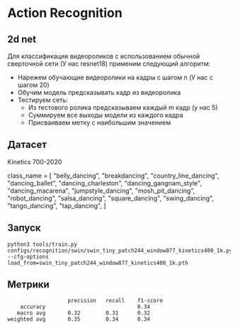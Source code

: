 # Action Recognition


## 2d net

Для классификации видеороликов с использованием обычной сверточной сети (У нас resnet18) применим следующий алгоритм:

* Нарежем обучающие видеоролики на кадры с шагом n (У нас с шагом 20)
* Обучим модель предсказывать кадр из видеоролика 
* Тестируем сеть:
  * Из тестового ролика предсказываем каждый m кадр (у нас 5)
  * Суммируем все выходы модели из каждого кадра
  * Присваиваем метку с наибольшим значением

## Датасет
Kinetics 700-2020

class_name = [
    "belly_dancing",
    "breakdancing",
    "country_line_dancing",
    "dancing_ballet",
    "dancing_charleston",
    "dancing_gangnam_style",
    "dancing_macarena",
    "jumpstyle_dancing",
    "mosh_pit_dancing",
    "robot_dancing",
    "salsa_dancing",
    "square_dancing",
    "swing_dancing",
    "tango_dancing",
    "tap_dancing",
]

## Запуск
```
python3 tools/train.py configs/recognition/swin/swin_tiny_patch244_window877_kinetics400_1k.py --cfg-options load_from=swin_tiny_patch244_window877_kinetics400_1k.pth
```

## Метрики
```
                   precision   recall    f1-score
    accuracy                             0.34
   macro avg       0.32        0.31      0.32
weighted avg       0.35        0.34      0.34
```
